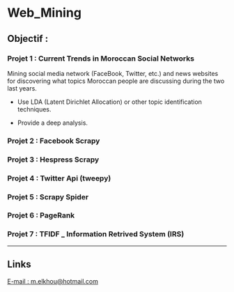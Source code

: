 # Web_Mining

## Objectif : 


### Projet 1 : Current Trends in Moroccan Social Networks ###

<p>
Mining social media network (FaceBook, Twitter, etc.) and news websites </br>
for discovering what topics Moroccan people are discussing during the two last years.  

- Use LDA (Latent Dirichlet Allocation) or other topic identification techniques.

- Provide a deep analysis.
</p>

### Projet 2 : Facebook Scrapy ###

### Projet 3 : Hespress Scrapy ###

### Projet 4 : Twitter Api (tweepy) ###

### Projet 5 : Scrapy Spider ###

### Projet 6 : PageRank ###

### Projet 7 : TFIDF _ Information Retrived System (IRS) ###

***

## Links

[E-mail : ](mailto:m.elkhou@hotmail.com) m.elkhou@hotmail.com
